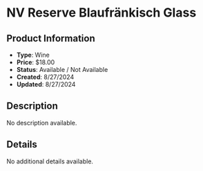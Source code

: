 # NV Reserve Blaufränkisch Glass

## Product Information
- **Type**: Wine
- **Price**: $18.00
- **Status**: Available / Not Available
- **Created**: 8/27/2024
- **Updated**: 8/27/2024

## Description
No description available.



## Details
No additional details available.
